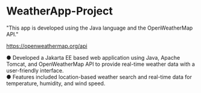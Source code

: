 # WeatherApp-Project
"This app is developed using the Java language and the OpenWeatherMap API."

https://openweathermap.org/api

● Developed a Jakarta EE based web application using Java, Apache Tomcat, and OpenWeatherMap API to provide real-time weather data with a user-friendly interface.<br>
● Features included location-based weather search and real-time data for temperature, humidity, and wind speed.
